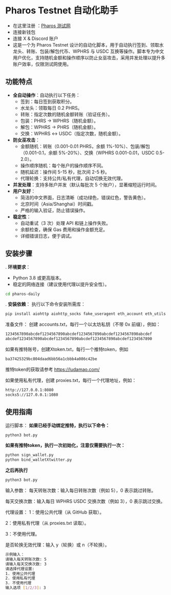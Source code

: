 # Pharos Testnet 自动化助手
- 在这里注册 ：[Pharos 测试网](https://testnet.pharosnetwork.xyz/experience?inviteCode=LnPOHG7p5WOShFyR)
- 连接新钱包
- 连接 X & Discord 账户
- 这是一个为 Pharos Testnet 设计的自动化脚本，用于自动执行签到、领取水龙头、转账、包装/解包代币、WPHRS 与 USDC 互换等操作。脚本专为中文用户优化，支持随机金额和操作顺序以防止女巫攻击，采用并发处理以提升多账户效率，仅限测试网使用。

## 功能特点

- **全自动操作**：自动执行以下任务：
  - 签到：每日签到获取积分。
  - 水龙头：领取每日 0.2 PHRS。
  - 转账：指定次数的随机金额转账（验证任务）。
  - 包装：PHRS → WPHRS（随机金额）。
  - 解包：WPHRS → PHRS（随机金额）。
  - 交换：WPHRS ↔ USDC（指定次数，随机金额）。
- **防女巫攻击**：
  - 金额随机：转账（0.001-0.01 PHRS，余额 1%-10%）、包装/解包（0.001-0.1，余额 5%-20%）、交换（WPHRS 0.001-0.01，USDC 0.5-2.0）。
  - 操作顺序随机：每个账户的操作顺序不同。
  - 随机延迟：操作间 5-15 秒，批次间 2-5 秒。
  - 代理轮换：支持公共/私有代理，自动切换无效代理。
- **并发处理**：支持多账户并发（默认每批次 5 个账户），显著缩短运行时间。
- **用户友好**：
  - 简洁的中文界面，日志清晰（成功绿色，错误红色，警告黄色）。
  - 北京时间（Asia/Shanghai）时间戳。
  - 严格的输入验证，防止错误操作。
- **稳定性**：
  - 自动重试（3 次）处理 API 和链上操作失败。
  - 余额检查，确保 Gas 费用和操作金额充足。
  - 详细错误日志，便于调试。

## 安装步骤

. **环境要求**：
   - Python 3.8 或更高版本。
   - 稳定的网络连接（建议使用代理以提升安全性）。
```bash
cd pharos-daily
```
. **安装依赖**：
   执行以下命令安装所需库：
   ```bash
   pip install aiohttp aiohttp_socks fake_useragent eth_account eth_utils eth_abi web3 colorama
   ```
   准备文件：
创建 accounts.txt，每行一个以太坊私钥（不带 0x 前缀），例如：
```bash
1234567890abcdef1234567890abcdef1234567890abcdef1234567890abcdef
abcdef1234567890abcdef1234567890abcdef1234567890abcdef1234567890
```
如果有推特账号，创建Xtoken.txt，每行一个推特token，例如
```bash
ba37425329bc804daad6bb56a1cbbb4a086c42be
```
推特token的获取请参考 https://ludamao.com/

如果使用私有代理，创建 proxies.txt，每行一个代理地址，例如：
```bash
http://127.0.0.1:8080
socks5://127.0.0.1:1080
```
## 使用指南
运行脚本：
**如果已经手动绑定推特，执行以下命令：**
```bash
python3 bot.py
```
**如果有推特token，执行一次初始化，注意仅需要执行一次：**
```bash
python sign_wallet.py
python bind_walletXtwitter.py
```
**之后再执行**
```bash
python3 bot.py
```
输入参数：
每天转账次数：输入每日转账次数（例如 5），0 表示跳过转账。

每天交换次数：输入每日 WPHRS  USDC 交换次数（例如 3），0 表示跳过交换。

代理设置：
1：使用公共代理（从 GitHub 获取）。

2：使用私有代理（从 proxies.txt 读取）。

3：不使用代理。

是否轮换无效代理：输入 y（轮换）或 n（不轮换）。
```bash
示例输入：
请输入每天转账次数: 5
请输入每天交换次数: 3
请选择代理设置:
1. 使用公共代理
2. 使用私有代理
3. 不使用代理
输入选项 [1/2/3]: 3
```

